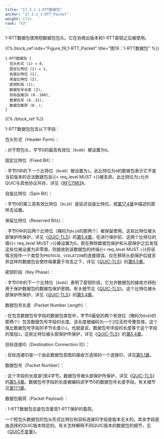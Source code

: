 ```yaml
---
title: "17.3.1 1-RTT数据包"
anchor: "17.3.1_1-RTT_Packet"
weight: 1731
rank: "h3"
---
```


1-RTT数据包使用短数据包包头。它在协商出版本和1-RTT密钥之后被使用。

{{% block_ref
indx="Figure_19_1-RTT_Packet"
title="图19：1-RTT数据包" %}}

```
1-RTT数据包 {
  包头形式 (1) = 0,
  固定比特位 (1) = 1,
  自旋比特位 (1),
  保留比特位 (2),
  密钥阶段 (1),
  数据包号长度 (2),
  目标连接ID (0..160),
  数据包号 (8..32),
  数据包载荷 (8..),
}
```

{{% /block_ref %}}

1-RTT数据包包含以下字段：

包头形式（Header Form）：

:   对于短包头，字节0的最高有效位（`0x80`）被设置为`0`。

固定比特位（Fixed Bit）：

:   字节0中的下一个比特位（`0x40`）被设置为`1`。此比特位为`0`的数据包表示它不是当前版本的合法数据包且{{< req_level MUST >}}被丢弃。此比特位为`1`允许QUIC与其他协议共存，详见《[RFC7983](https://www.rfc-editor.org/info/rfc7983)》。

自旋比特位（Spin Bit）：

:   字节0的第三高有效比特位（`0x20`）是延迟自旋比特位，按[第17.4章](#17.4_Latency_Spin_Bit)中描述的那样去设置。

保留比特位（Reserved Bits）：

:   字节0中的后两个比特位（掩码为`0x18`的那两个）被保留使用。这些比特位被头部保护所保护，详见《[QUIC-TLS](../RFC9001_Chinese_Simplified)》的[第5.4章](../RFC9001_Chinese_Simplified/#5.4_Header_Protection)。在进行保护前，这两个比特位的值{{< req_level MUST >}}被设置为0。若在移除数据包保护和头部保护之后发现这些位被设置为非零值，则接收到该数据包的终端{{< req_level MUST >}}将该情况视作一个类型为`PROTOCOL_VIOLATION`的连接错误。仅在移除头部保护后就丢弃这样的数据包会使终端暴露于攻击之下，详见《[QUIC-TLS](../RFC9001_Chinese_Simplified)》的[第9.5章](../RFC9001_Chinese_Simplified/#9.5_Header_Protection_Timing_Side_Channels)。

密钥阶段（Key Phase）：

:   字节0中的下一个比特位（`0x04`）表明了密钥阶段，它允许数据包的接收方辨别用于保护数据包的数据包保护密钥。有关细节见《[QUIC-TLS](/RFC9001_Chinese_Simplified)》。这个比特位被头部保护所保护，详见《[QUIC-TLS](../RFC9001_Chinese_Simplified)》的[第5.4章](../RFC9001_Chinese_Simplified/#5.4_Header_Protection)。

数据包号长度（Packet Number Length）：

:   在包含数据包号字段的数据包类型中，字节0最低的两个有效位（掩码为`0x03`的那两个）包含数据包号字段的长度。该长度被编码为一个2位无符号整型值，这个值比数据包号字段的字节长度小`1`。也就是说，数据包号字段的长度等于这个字段的值加`1`。这些比特位被头部保护所保护，详见《[QUIC-TLS](../RFC9001_Chinese_Simplified)》的[第5.4章](../RFC9001_Chinese_Simplified/#5.4_Header_Protection)。

目标连接ID（Destination Connection ID）：

:   目标连接ID是一个由此数据包意图的接收方选择的一个连接ID，详见[第5.1章](#5.1_Connection_ID)。

数据包号（Packet Number）：

:   这个字段的长度是1至4字节。数据包号被头部保护所保护，详见《[QUIC-TLS](../RFC9001_Chinese_Simplified)》的[第5.4章](../RFC9001_Chinese_Simplified/#5.4_Header_Protection)。数据包号字段的长度被编码进字节0的数据包号长度字段。有关细节见[第17.1章](#17.1_Packet_Number_Encoding_and_Decoding)。

数据包载荷（Packet Payload）：

:   1-RTT数据包总是包含着受1-RTT保护的载荷。

一个短包头数据包的包头形式比特位和目标连接ID字段是版本无关的。其余字段是由选择的QUIC版本特定的。有关怎样解释不同QUIC版本的数据包的细节，见《[QUIC不变量](../RFC8999_Chinese_Simplified)》。
